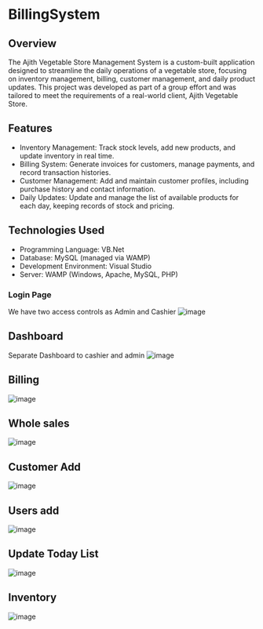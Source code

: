# BillingSystem
## Overview
The Ajith Vegetable Store Management System is a custom-built application designed to streamline the daily operations of a vegetable store, focusing on inventory management, billing, customer management, and daily product updates. This project was developed as part of a group effort and was tailored to meet the requirements of a real-world client, Ajith Vegetable Store.

## Features
* Inventory Management: Track stock levels, add new products, and update inventory in real time. 
* Billing System: Generate invoices for customers, manage payments, and record transaction histories.
* Customer Management: Add and maintain customer profiles, including purchase history and contact information.
* Daily Updates: Update and manage the list of available products for each day, keeping records of stock and pricing.
## Technologies Used
- Programming Language: VB.Net
- Database: MySQL (managed via WAMP)
- Development Environment: Visual Studio
- Server: WAMP (Windows, Apache, MySQL, PHP)

### Login Page
We have two access controls as Admin and Cashier 
![image](https://github.com/user-attachments/assets/35bc8341-650b-42f9-9d19-ac4d8915d047)

## Dashboard
Separate  Dashboard to cashier and admin
![image](https://github.com/user-attachments/assets/9a548251-992b-439f-a890-3adb37604903)

## Billing
![image](https://github.com/user-attachments/assets/f1288dc5-c41c-423f-a018-53ae1873544b)

## Whole sales
![image](https://github.com/user-attachments/assets/6544f400-907d-44b7-ba91-f56ca1fdf192)
## Customer Add
![image](https://github.com/user-attachments/assets/14537aec-b963-4b43-9aad-3e0e8d3b39d5)
## Users add
![image](https://github.com/user-attachments/assets/f6945ec1-4777-4d40-b789-c948200cbfe6)
## Update Today List
![image](https://github.com/user-attachments/assets/e583fb11-e8c1-4282-ac62-92877add8fd6)
## Inventory
![image](https://github.com/user-attachments/assets/f9bd615d-b01b-404c-8841-30e3159c1f30)
